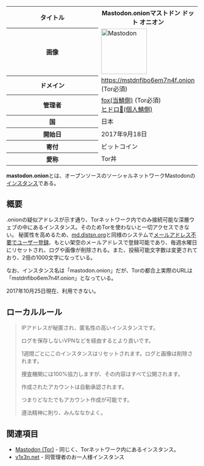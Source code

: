 <div>

<table>
<colgroup>
<col style="width: 50%" />
<col style="width: 50%" />
</colgroup>
<tbody>
<tr class="header">
<th>タイトル</th>
<th><span>Mastodon.onion</span>マストドン ドット オニオン</th>
</tr>

<tr class="odd">
<th>画像</th>
<td><a href="/%E3%83%95%E3%82%A1%E3%82%A4%E3%83%AB:Mastodon_logo.png" title="Mastodon"><img src="/images/thumb/0/00/Mastodon_logo.png/120px-Mastodon_logo.png" srcset="/images/thumb/0/00/Mastodon_logo.png/180px-Mastodon_logo.png 1.5x, /images/0/00/Mastodon_logo.png 2x" width="120" height="120" alt="Mastodon" /></a></td>
</tr>
<tr class="even">
<th scope="row">ドメイン</th>
<td><a href="https://mstdnfibo6em7n4f.onion" rel="nofollow">https://mstdnfibo6em7n4f.onion</a> (Tor必須)</td>
</tr>
<tr class="odd">
<th scope="row">管理者</th>
<td><a href="https://mstdnfibo6em7n4f.onion/@fox" rel="nofollow">fox(当鯖側)</a> (Tor必須)<br />
<a href="https://v1x3n.net/@OH" rel="nofollow">ヒドロ🦊(個人鯖側)</a></td>
</tr>
<tr class="even">
<th scope="row">国</th>
<td>日本</td>
</tr>
<tr class="odd">
<th scope="row">開始日</th>
<td>2017年9月18日</td>
</tr>
<tr class="even">
<th scope="row">寄付</th>
<td>ビットコイン</td>
</tr>
<tr class="odd">
<th scope="row">愛称</th>
<td>Tor丼</td>
</tr>
</tbody>
</table>

**mastodon.onion**とは、オープンソースのソーシャルネットワークMastodonの[インスタンス](/%E3%82%A4%E3%83%B3%E3%82%B9%E3%82%BF%E3%83%B3%E3%82%B9 "インスタンス")である。

## 概要

.onionの疑似アドレスが示す通り、Torネットワーク内でのみ接続可能な深層ウェブの中にあるインスタンス。そのためTorを使わないと一切アクセスできない。 秘匿性を高めるため、[md.distsn.org](/Md.distsn.org "Md.distsn.org")と同様のシステムで[メールアドレス不要でユーザー登録](/%E3%83%A1%E3%83%BC%E3%83%AB%E3%82%A2%E3%83%89%E3%83%AC%E3%82%B9%E4%B8%8D%E8%A6%81%E3%81%A7%E3%83%A6%E3%83%BC%E3%82%B6%E3%83%BC%E7%99%BB%E9%8C%B2 "メールアドレス不要でユーザー登録")、もとい架空のメールアドレスで登録可能であり、毎週水曜日にリセットされ、ログや画像が削除される。また、投稿可能文字数は変更されており、2倍の1000文字になっている。

なお、インスタンス名は「mastodon.onion」だが、Torの都合上実際のURLは「mstdnfibo6em7n4f.onion」となっている。

2017年10月25日現在、利用できない。

## ローカルルール

> IPアドレスが秘匿され、匿名性の高いインスタンスです。
>
> ログを保存しないVPNなどを経由するとより良いです。
>
> 1週間ごとにこのインスタンスはリセットされます。ログと画像は削除されます。
>
> 捜査機関には100%協力しますが、その内容はすべて公開されます。
>
> 作成されたアカウントは自動承認されます。
>
> つまりどなたでもアカウント作成が可能です。
>
> 遵法精神に則り、みんななかよく。

## 関連項目

-   [Mastodon (Tor)](/Mastodon_(Darknet) "Mastodon (Darknet)") - 同じく、Torネットワーク内にあるインスタンス。
-   [v1x3n.net](/V1x3n.net "V1x3n.net") - 同管理者のお一人様インスタンス

</div>
